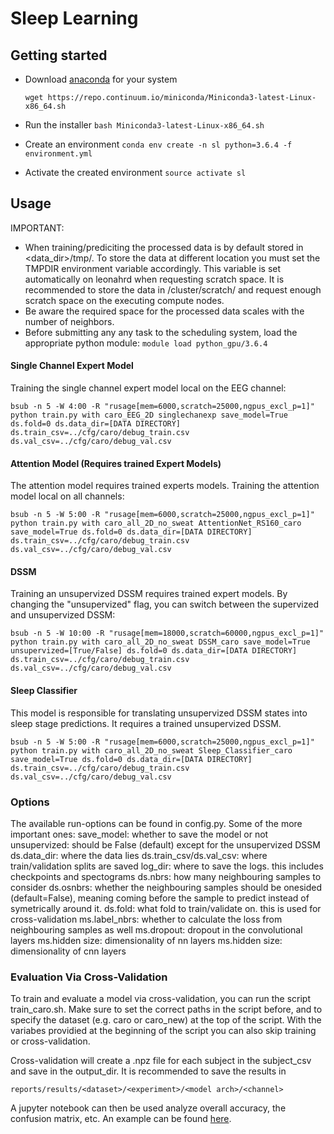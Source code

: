 # Sleep Learning


## Getting started
 * Download [anaconda](https://docs.anaconda.com/anaconda/install/) for your system
 
    `wget https://repo.continuum.io/miniconda/Miniconda3-latest-Linux-x86_64.sh`
 * Run the installer
 `bash Miniconda3-latest-Linux-x86_64.sh `
 * Create an environment
`conda env create -n sl python=3.6.4 -f environment.yml`
 * Activate the created environment `source activate sl`

## Usage

IMPORTANT: 
* When training/prediciting the processed data is by default stored in 
<data_dir>/tmp/. To store the data at different location you must set the 
TMPDIR environment variable accordingly. This variable is set automatically 
on leonahrd when requesting scratch space. It is recommended to store the 
data in /cluster/scratch/<username> and request enough scratch space on the 
executing compute nodes. 
* Be aware the required space for the processed data scales with the number 
of neighbors.
* Before submitting any any task to the scheduling system, load the appropriate python module:
`module load python_gpu/3.6.4`

#### Single Channel Expert Model
Training the single channel expert model local on the EEG channel:

`bsub -n 5 -W 4:00 -R "rusage[mem=6000,scratch=25000,ngpus_excl_p=1]" python train.py with caro_EEG_2D singlechanexp save_model=True ds.fold=0 ds.data_dir=[DATA DIRECTORY] ds.train_csv=../cfg/caro/debug_train.csv ds.val_csv=../cfg/caro/debug_val.csv`

#### Attention Model (Requires trained Expert Models)
The attention model requires trained experts models. Training the attention model local on all channels:

`bsub -n 5 -W 5:00 -R "rusage[mem=6000,scratch=25000,ngpus_excl_p=1]" python train.py with caro_all_2D_no_sweat AttentionNet_RS160_caro save_model=True ds.fold=0 ds.data_dir=[DATA DIRECTORY] ds.train_csv=../cfg/caro/debug_train.csv ds.val_csv=../cfg/caro/debug_val.csv`

#### DSSM
Training an unsupervized DSSM requires trained expert models. By changing the "unsupervized" flag, you can switch between the supervized and unsupervized DSSM:

`bsub -n 5 -W 10:00 -R "rusage[mem=18000,scratch=60000,ngpus_excl_p=1]" python train.py with caro_all_2D_no_sweat DSSM_caro save_model=True unsupervized=[True/False] ds.fold=0 ds.data_dir=[DATA DIRECTORY] ds.train_csv=../cfg/caro/debug_train.csv ds.val_csv=../cfg/caro/debug_val.csv`

#### Sleep Classifier
This model is responsible for translating unsupervized DSSM states into sleep stage predictions. It requires a trained unsupervized DSSM.

`bsub -n 5 -W 5:00 -R "rusage[mem=6000,scratch=25000,ngpus_excl_p=1]" python train.py with caro_all_2D_no_sweat Sleep_Classifier_caro save_model=True ds.fold=0 ds.data_dir=[DATA DIRECTORY] ds.train_csv=../cfg/caro/debug_train.csv ds.val_csv=../cfg/caro/debug_val.csv`

### Options
The available run-options can be found in config.py. Some of the more important ones:
save_model: whether to save the model or not 
unsupervized: should be False (default) except for the unsupervized DSSM
ds.data_dir: where the data lies
ds.train_csv/ds.val_csv: where train/validation splits are saved
log_dir: where to save the logs. this includes checkpoints and spectograms
ds.nbrs: how many neighbouring samples to consider
ds.osnbrs: whether the neighbouring samples should be onesided (default=False), meaning coming before the sample to predict instead of symetrically around it.
ds.fold: what fold to train/validate on. this is used for cross-validation
ms.label_nbrs: whether to calculate the loss from neighbouring samples as well
ms.dropout: dropout in the convolutional layers
ms.hidden size: dimensionality of nn layers
ms.hidden size: dimensionality of cnn layers

### Evaluation Via Cross-Validation

To train and evaluate a model via cross-validation, you can run the script train_caro.sh. Make sure to set the correct paths in the script before, and to specify the dataset (e.g. caro or caro_new) at the top of the script. With the variabes providied at the beginning of the script you can also skip training or cross-validation.

Cross-validation will create a .npz file for each subject in the subject_csv and save in 
the output_dir. It is recommended to save the results in 

`reports/results/<dataset>/<experiment>/<model arch>/<channel>`

A jupyter notebook can then be used analyze overall accuracy, the confusion 
matrix, etc. An example can be found [here](https://github.com/hlinus/SleepLearning/blob/master/reports/Evaluation-SleepEDF.ipynb). 



